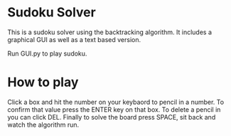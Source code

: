 # Sudoku Solver
This is a sudoku solver using the backtracking algorithm. It includes a graphical GUI as well as a text based version.

Run GUI.py to play sudoku.

# How to play
Click a box and hit the number on your keybaord to pencil in a number. To confirm that value press the ENTER key on that box. To delete a pencil in you can click DEL. Finally to solve the board press SPACE, sit back and watch the algorithm run.
